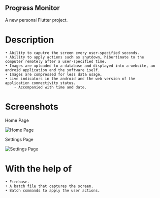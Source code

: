 ## Progress Monitor



A new personal Flutter project.




# Description
    • Ability to caputre the screen every user-specified seconds.
    • Ability to apply actions such as shutdown, hibertinate to the computer remotely after a user-specified time.
    • Images are uploaded to a database and displayed into a website, an android application and the software iself.
    • Images are compressed for less data usage.
    • Live indicators in the android and the web version of the application connectivity status.
        - Accompanied with time and date.
    
# Screenshots
Home Page

![Home Page](https://i.postimg.cc/yxbQPpjr/progress-monitor-5-29-2023-4-49-53-PM.png)

Settings Page

![Settings Page](https://i.postimg.cc/6p7kTVqW/progress-monitor-5-29-2023-4-34-09-PM.png) 
    
# With the help of
    • Firebase.
    • A batch file that captures the screen.
    • Batch commands to apply the user actions.
